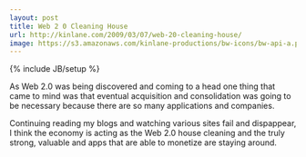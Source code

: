 ```yaml
---
layout: post
title: Web 2 0 Cleaning House
url: http://kinlane.com/2009/03/07/web-20-cleaning-house/
image: https://s3.amazonaws.com/kinlane-productions/bw-icons/bw-api-a.png
---
```

{% include JB/setup %}
As Web 2.0 was being discovered and coming to a head one thing that came to mind was that eventual acquisition and consolidation was going to be necessary because there are so many applications and companies. 

Continuing reading my blogs and watching various sites fail and dispappear, I think the economy is acting as the Web 2.0 house cleaning and the truly strong, valuable and apps that are able to monetize are staying around.